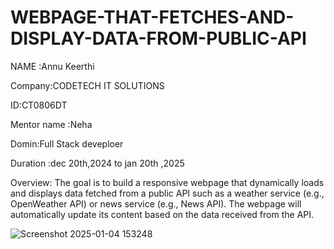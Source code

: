 # WEBPAGE-THAT-FETCHES-AND-DISPLAY-DATA-FROM-PUBLIC-API 

NAME :Annu Keerthi

Company:CODETECH IT SOLUTIONS

ID:CT0806DT 

Mentor name :Neha

Domin:Full Stack deveploer

Duration :dec 20th,2024 to jan 20th ,2025

Overview: 
The goal is to build a responsive webpage that dynamically loads and displays data fetched from a public API such as a weather service (e.g., OpenWeather API) or news service (e.g., News API). The webpage will automatically update its content based on the data received from the API.

![Screenshot 2025-01-04 153248](https://github.com/user-attachments/assets/e147be1d-e320-4946-915f-eec495a49288)
